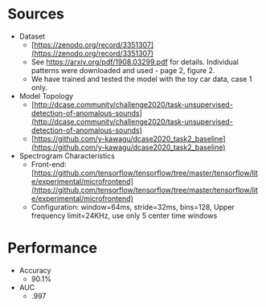 # Sources
* Dataset
    * [https://zenodo.org/record/3351307](https://zenodo.org/record/3351307)
    * See https://arxiv.org/pdf/1908.03299.pdf for details. Individual patterns were downloaded and used - page 2, figure 2.
    * We have trained and tested the model with the toy car data, case 1 only.
* Model Topology
    * [http://dcase.community/challenge2020/task-unsupervised-detection-of-anomalous-sounds](http://dcase.community/challenge2020/task-unsupervised-detection-of-anomalous-sounds)
    * [https://github.com/y-kawagu/dcase2020_task2_baseline](https://github.com/y-kawagu/dcase2020_task2_baseline)
* Spectrogram Characteristics
    * Front-end: [https://github.com/tensorflow/tensorflow/tree/master/tensorflow/lite/experimental/microfrontend](https://github.com/tensorflow/tensorflow/tree/master/tensorflow/lite/experimental/microfrontend)
    * Configuration: window=64ms, stride=32ms, bins=128, Upper frequency limit=24KHz, use only 5 center time windows

# Performance
* Accuracy
    * 90.1%
* AUC
    * .997
